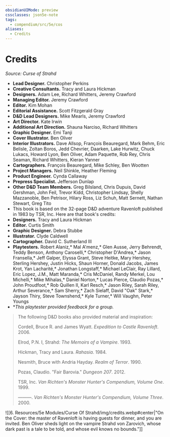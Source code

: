 ```yaml
---
obsidianUIMode: preview
cssclasses: json5e-note
tags:
  - compendium/src/5e/cos
aliases:
  - Credits
---
```

# Credits
*Source: Curse of Strahd* 

- **Lead Designer.** Christopher Perkins  
- **Creative Consultants.** Tracy and Laura Hickman  
- **Designers.** Adam Lee, Richard Whitters, Jeremy Crawford  
- **Managing Editor.** Jeremy Crawford  
- **Editor.** Kim Mohan  
- **Editorial Assistance.** Scott Fitzgerald Gray  
- **D&D Lead Designers.** Mike Mearls, Jeremy Crawford  
- **Art Director.** Kate Irwin  
- **Additional Art Direction.** Shauna Narciso, Richard Whitters  
- **Graphic Designer.** Emi Tanji  
- **Cover Illustrator.** Ben Oliver  
- **Interior Illustrators.** Dave Allsop, François Beauregard, Mark Behm, Eric Belisle, Zoltan Boros, Jedd Chevrier, Daarken, Lake Hurwitz, Chuck Lukacs, Howard Lyon, Ben Oliver, Adam Paquette, Rob Rey, Chris Seaman, Richard Whitters, Kieran Yanner  
- **Cartographers.** François Beauregard, Mike Schley, Ben Wootten  
- **Project Managers.** Neil Shinkle, Heather Fleming  
- **Product Engineer.** Cynda Callaway  
- **Prepress Specialist.** Jefferson Dunlap  
- **Other D&D Team Members.** Greg Bilsland, Chris Dupuis, David Gershman, John Feil, Trevor Kidd, Christopher Lindsay, Shelly Mazzanoble, Ben Petrisor, Hilary Ross, Liz Schuh, Matt Sernett, Nathan Stewart, Greg Tito  
- This book is based on the 32-page D&D adventure Ravenloft published in 1983 by TSR, Inc. Here are that book's credits:  
- **Designers.** Tracy and Laura Hickman  
- **Editor.** Curtis Smith  
- **Graphic Designer.** Debra Stubbe  
- **Illustrator.** Clyde Caldwell  
- **Cartographer.** David C. Sutherland III  
- **Playtesters.** Robert Alaniz,* Mal A'menz,* Glen Ausse, Jerry Behrendt, Teddy Benson, Anthony Caroselli,* Christopher D'Andrea,* Jason Fransella,* Jeff Galper, Elyssa Grant, Steve Heitke, Mary Hershey, Sterling Hershey, Justin Hicks, Shaun Horner, Donald Jacobs, James Krot, Yan Lacharité,* Jonathan Longstaff,* Michael LeClair, Ray Lillard, Eric Lopez, J.M., Matt Maranda,* Cris McDaniel, Randy Merkel, Lou Michelli,* Mike Mihalas,* Daniel Norton,* Lucas Pierce, Claudio Pozas,* John Proudfoot,* Rob Quillen II, Karl Resch,* Jason Riley, Sarah Riley, Arthur Severance,* Sam Sherry,* Zach Sielaff, David "Oak" Stark,* Jayson Thiry, Steve Townshend,* Kyle Turner,* Will Vaughn, Peter Youngs  
- **This playtester provided feedback for a group.*  

> The following D&D books also provided material and inspiration:
> 
> Cordell, Bruce R. and James Wyatt. *Expedition to Castle Ravenloft*. 2006.
> 
> Elrod, P.N. I, Strahd: *The Memoirs of a Vampire*. 1993.
> 
> Hickman, Tracy and Laura. *Rahasia*. 1984.
> 
> Nesmith, Bruce with Andria Hayday. *Realm of Terror*. 1990.
> 
> Pozas, Claudio. "Fair Barovia." *Dungeon 207*. 2012.
> 
> TSR, Inc. *Van Richten's Monster Hunter's Compendium, Volume One*. 1999.
> 
> ———. *Van Richten's Monster Hunter's Compendium, Volume Three*. 2000.

![[6. Resources/5e Modules/Curse Of Strahd/img/credits.webp#center\|"On the Cover: the master of Ravenloft is having guests for dinner, and you are invited. Ben Oliver sheds light on the vampire Strahd von Zarovich, whose dark past is a tale to be told, and whose evil knows no bounds."]]
